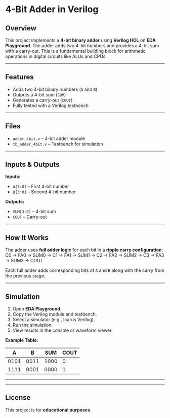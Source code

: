 # 4-Bit Adder in Verilog

## Overview
This project implements a **4-bit binary adder** using **Verilog HDL** on **EDA Playground**. The adder adds two 4-bit numbers and provides a 4-bit sum with a carry-out. This is a fundamental building block for arithmetic operations in digital circuits like ALUs and CPUs.

---

## Features
- Adds two 4-bit binary numbers (`A` and `B`)
- Outputs a 4-bit sum (`SUM`)
- Generates a carry-out (`COUT`)
- Fully tested with a Verilog testbench

---

## Files
- `adder_4bit.v` – 4-bit adder module
- `tb_adder_4bit.v` – Testbench for simulation

---

## Inputs & Outputs
**Inputs:**  
- `A[3:0]` – First 4-bit number  
- `B[3:0]` – Second 4-bit number  

**Outputs:**  
- `SUM[3:0]` – 4-bit sum  
- `COUT` – Carry-out

---

## How It Works
The adder uses **full adder logic** for each bit in a **ripple carry configuration**:
C0 → FA0 → SUM0 → C1 → FA1 → SUM1 → C2 → FA2 → SUM2 → C3 → FA3 → SUM3 → COUT

Each full adder adds corresponding bits of `A` and `B` along with the carry from the previous stage.

---

## Simulation
1. Open **EDA Playground**.
2. Copy the Verilog module and testbench.
3. Select a simulator (e.g., Icarus Verilog).
4. Run the simulation.
5. View results in the console or waveform viewer.

**Example Table:**

| A       | B       | SUM     | COUT |
|---------|---------|---------|------|
| 0101    | 0011    | 1000    | 0    |
| 1111    | 0001    | 0000    | 1    |

---
---

## License
This project is for **educational purposes**.
